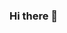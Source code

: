 ### Hi there 👋


<!--
**Akshat1305/Akshat1305** is a ✨ _special_ ✨ repository because its `README.md` (this file) appears on your GitHub profile.

Here are some ideas to get you started:

## 🔭 I’m currently working on Machine Learning ##
## 🌱 I’m currently learning Machine Learning ##
- 👯 I’m looking to collaborate on ...
- 🤔 I’m looking for help with ...
- 💬 Ask me about ...

## 📫 How to reach me:

- 😄 Pronouns: ...
- ⚡ Fun fact: ...
-->
